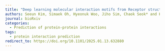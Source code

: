 ```yaml
---
title: "Deep learning molecular interaction motifs from Receptor structure alone"
authors: Seeun Kim, Simaek Oh, Hyeonuk Woo, Jiho Sim, Chaok Seok* and Hahnbeom Park*
journal: bioRxiv
categories:
  - Prediction of protein-protein interactions
tags:
  - protein interaction prediction
redirect_to: https://doi.org/10.1101/2025.01.13.632880
---
```

